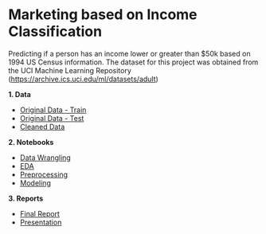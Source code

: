 # Marketing based on Income Classification

Predicting if a person has an income lower or greater than $50k based on 1994 US Census information.
The dataset for this project was obtained from the UCI Machine Learning Repository (https://archive.ics.uci.edu/ml/datasets/adult)


**1. Data**
- [Original Data - Train](/data/adult.data)
- [Original Data - Test](/data/adult.test)
- [Cleaned Data](/data/cleaned%20data.csv)

**2. Notebooks**
- [Data Wrangling](/notebooks/Income%20classification%20-%20Data%20Wrangling.ipynb)
- [EDA](/notebooks/Income%20classification%20-%20EDA.ipynb)
- [Preprocessing](/notebooks/Income%20classification%20-%20Modeling.ipynb)
- [Modeling](/notebooks/Income%20classification%20-%20Modeling.ipynb)

**3. Reports**
- [Final Report](reports/Marketing%20based%20on%20income%20classification%20-%20Final%20Report.pdf)
- [Presentation](reports/Marketing%20based%20on%20income%20classification%20-%20Presentation.pdf)